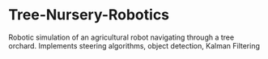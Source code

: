 # Tree-Nursery-Robotics

Robotic simulation of an agricultural robot navigating through a tree orchard. 
Implements steering algorithms, object detection, Kalman Filtering
